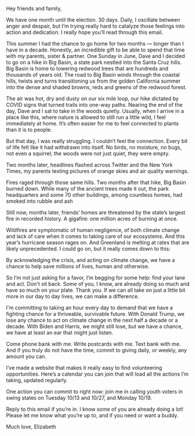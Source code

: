 Hey friends and family,

We have one month until the election. 30 days. Daily, I oscillate between anger and despair, but I’m trying really hard to catalyze those feelings into action and dedication. I really hope you’ll read through this email.

This summer I had the chance to go home for two months — longer than I have in a decade. Honestly, an incredible gift to be able to spend that time with my parents, sister & partner. One Sunday in June, Dave and I decided to go on a hike in Big Basin, a state park nestled into the Santa Cruz hills. Big Basin is home to towering redwood trees that are hundreds and thousands of years old. The road to Big Basin winds through the coastal hills, twists and turns transitioning us from the golden California summer into the dense and shaded browns, reds and greens of the redwood forest.

The air was hot, dry and dusty on our six mile loop, our hike dictated by COVID signs that turned trails into one-way paths. Nearing the end of the day, Dave and I sat to take in the woods quietly. Usually, when I arrive in a place like this, where nature is allowed to still run a little wild, I feel immediately at home. It’s often easier for me to feel connected to plants than it is to people. 

But that day, I was really struggling. I couldn’t feel the connection. Every bit of life felt like it had withdrawn into itself. No birds, no moisture, no bugs, not even a squirrel; the woods were not just quiet, they were empty.

Two months later, headlines flashed across Twitter and the New York Times, my parents texting pictures of orange skies and air quality warnings. 

Fires raged through those same hills. Two months after that hike, Big Basin burned down. While many of the ancient trees made it out, the park headquarters and some 70 other buildings, among countless homes, had smoked into rubble and ash

Still now, months later, friends’ homes are threatened by the state’s largest fire in recorded history. A gigafire: one million acres of burning at once. 

Wildfires are symptomatic of human negligence, of both climate change and lack of care when it comes to taking care of our ecosystems. And this year’s hurricane season rages on. And Greenland is melting at rates that are likely unprecedented. I could go on, but it really comes down to this: 

By acknowledging the crisis, and acting on climate change, we have a chance to help save millions of lives, human and otherwise.

So I’m not just asking for a favor, I’m begging for some help: find your lane and act. Don't sit back. Some of you, I know, are already doing so much and have so much on your plate. Thank you. If we can all take on just a little bit more in our day to day lives, we can make a difference.

I'm committing to taking an hour every day to demand that we have a fighting chance for a thriveable, survivable future. With Donald Trump, we lose any chance to act on climate change in the next half a decade or a decade. With Biden and Harris, we might still lose, but we have a chance, we have at least an ear that might just listen.

Come phone bank with me. Write postcards with me. Text bank with me. And if you truly do not have the time, commit to giving daily, or weekly, any amount you can.

I’ve made a website that makes it really easy to find volunteering opportunities. Here’s a calendar you can join that will load all the actions I’m taking, updated regularly. 

One action you can commit to right now: join me in calling youth voters in swing states on Tuesday 10/13 and 10/27, and Monday 10/19. 

Reply to this email if you’re in. I know some of you are already doing a lot! Please let me know what you’re up to, and if you need or want a buddy. 

Much love,
Elizabeth

